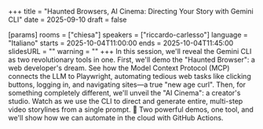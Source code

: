 +++
title = "Haunted Browsers, AI Cinema: Directing Your Story with Gemini CLI"
date = 2025-09-10
draft = false

[params]
rooms = ["chiesa"]
speakers = ["riccardo-carlesso"]
language = "Italiano"
starts = 2025-10-04T11:00:00
ends = 2025-10-04T11:45:00
slidesURL = ""
warning = ""
+++
In this session, we'll reveal the Gemini CLI as two revolutionary tools in one. First, we'll demo the "Haunted Browser": a web developer's dream. See how the Model Context Protocol (MCP) connects the LLM to Playwright, automating tedious web tasks like clicking buttons, logging in, and navigating sites—a true "new age curl". 
Then, for something completely different, we'll unveil the "AI Cinema": a creator's studio. Watch as we use the CLI to direct and generate entire, multi-step video storylines from a single prompt. 🤖 
Two powerful demos, one tool, and we'll show how we can automate in the cloud with GitHub Actions.
